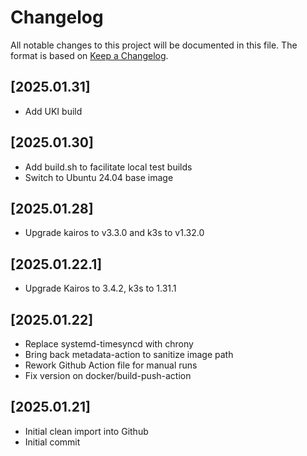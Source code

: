 # Changelog

All notable changes to this project will be documented in this file.
The format is based on [Keep a Changelog](https://keepachangelog.com/en/1.0.0/).

## [2025.01.31]
- Add UKI build

## [2025.01.30]
- Add build.sh to facilitate local test builds
- Switch to Ubuntu 24.04 base image

## [2025.01.28]
- Upgrade kairos to v3.3.0 and k3s to v1.32.0

## [2025.01.22.1]
- Upgrade Kairos to 3.4.2, k3s to 1.31.1

## [2025.01.22]
- Replace systemd-timesyncd with chrony
- Bring back metadata-action to sanitize image path
- Rework Github Action file for manual runs
- Fix version on docker/build-push-action

## [2025.01.21]
- Initial clean import into Github
- Initial commit

<!-- generated by git-cliff -->
